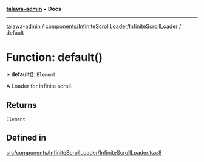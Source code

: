 [**talawa-admin**](../../../../README.md) • **Docs**

***

[talawa-admin](../../../../modules.md) / [components/InfiniteScrollLoader/InfiniteScrollLoader](../README.md) / default

# Function: default()

\> **default**(): `Element`

A Loader for infinite scroll.

## Returns

`Element`

## Defined in

[src/components/InfiniteScrollLoader/InfiniteScrollLoader.tsx:8](https://github.com/PalisadoesFoundation/talawa-admin/blob/d16b95ee179900e8e32a2296f14e948e6caea05b/src/components/InfiniteScrollLoader/InfiniteScrollLoader.tsx#L8)
